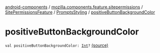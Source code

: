 [android-components](../../../index.md) / [mozilla.components.feature.sitepermissions](../../index.md) / [SitePermissionsFeature](../index.md) / [PromptsStyling](index.md) / [positiveButtonBackgroundColor](./positive-button-background-color.md)

# positiveButtonBackgroundColor

`val positiveButtonBackgroundColor: `[`Int`](https://kotlinlang.org/api/latest/jvm/stdlib/kotlin/-int/index.html)`?` [(source)](https://github.com/mozilla-mobile/android-components/blob/master/components/feature/sitepermissions/src/main/java/mozilla/components/feature/sitepermissions/SitePermissionsFeature.kt#L524)